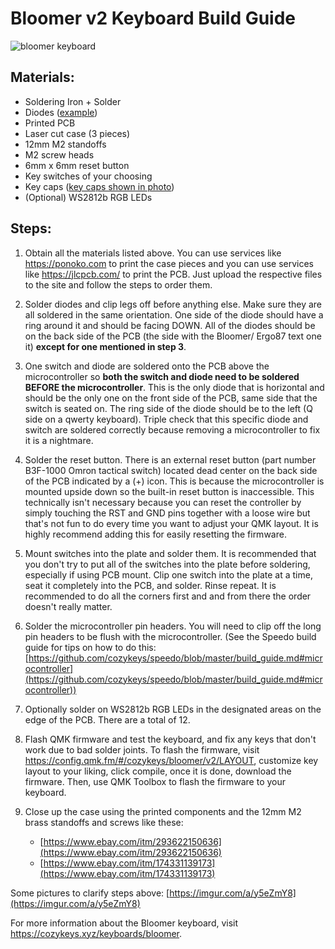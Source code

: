 # Bloomer v2 Keyboard Build Guide

![bloomer keyboard](https://djo703t8kjftd.cloudfront.net/images/keyboards/bloomer/bloomer-front_1600x1600.jpg)

## **Materials:**

 - Soldering Iron + Solder
 - Diodes ([example](https://www.mouser.com/ProductDetail/onsemi-Fairchild/1N4148?qs=i4Fj9T/oRm8RMUhj5DeFQg==))
 - Printed PCB
 - Laser cut case (3 pieces)
 - 12mm M2 standoffs
 - M2 screw heads
 - 6mm x 6mm reset button
 - Key switches of your choosing
 - Key caps ([key caps shown in photo](https://pimpmykeyboard.com/dsa-standard-keysets-sublimated/))
 - (Optional) WS2812b RGB LEDs


## **Steps**:

1) Obtain all the materials listed above. You can use services like https://ponoko.com to print the case pieces and you can use services like https://jlcpcb.com/ to print the PCB. Just upload the respective files to the site and follow the steps to order them.

2) Solder diodes and clip legs off before anything else. Make sure they are all soldered in the same orientation. One side of the diode should have a ring around it and should be facing DOWN. All of the diodes should be on the back side of the PCB (the side with the Bloomer/ Ergo87 text one it) **except for one mentioned in step 3**.

3) One switch and diode are soldered onto the PCB above the microcontroller so **both the switch and diode need to be soldered BEFORE the microcontroller**. This is the only diode that is horizontal and should be the only one on the front side of the PCB, same side that the switch is seated on. The ring side of the diode should be to the left (Q side on a qwerty keyboard). Triple check that this specific diode and switch are soldered correctly because removing a microcontroller to fix it is a nightmare.

4) Solder the reset button. There is an external reset button (part number B3F-1000 Omron tactical switch) located dead center on the back side of the PCB indicated by a (+) icon. This is because the microcontroller is mounted upside down so the built-in reset button is inaccessible. This technically isn't necessary because you can reset the controller by simply touching the RST and GND pins together with a loose wire but that's not fun to do every time you want to adjust your QMK layout. It is highly recommend adding this for easily resetting the firmware.

5) Mount switches into the plate and solder them. It is recommended that you don't try to put all of the switches into the plate before soldering, especially if using PCB mount. Clip one switch into the plate at a time, seat it completely into the PCB, and solder. Rinse repeat. It is recommended to do all the corners first and and from there the order doesn't really matter.

6) Solder the microcontroller pin headers. You will need to clip off the long pin headers to be flush with the microcontroller. (See the Speedo build guide for tips on how to do this:  [https://github.com/cozykeys/speedo/blob/master/build_guide.md#microcontroller](https://github.com/cozykeys/speedo/blob/master/build_guide.md#microcontroller))

7) Optionally solder on WS2812b RGB LEDs in the designated areas on the edge of the PCB. There are a total of 12.

8) Flash QMK firmware and test the keyboard, and fix any keys that don't work due to bad solder joints. To flash the firmware, visit https://config.qmk.fm/#/cozykeys/bloomer/v2/LAYOUT, customize key layout to your liking, click compile, once it is done, download the firmware. Then, use QMK Toolbox to flash the firmware to your keyboard.

9) Close up the case using the printed components and the 12mm M2 brass standoffs and screws like these:
	 - [https://www.ebay.com/itm/293622150636](https://www.ebay.com/itm/293622150636)  
	 - [https://www.ebay.com/itm/174331139173](https://www.ebay.com/itm/174331139173)

Some pictures to clarify steps above:  [https://imgur.com/a/y5eZmY8](https://imgur.com/a/y5eZmY8)

For more information about the Bloomer keyboard, visit https://cozykeys.xyz/keyboards/bloomer.

